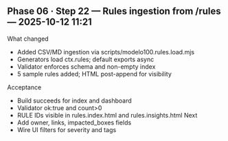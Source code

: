 ## Phase 06 · Step 22 — Rules ingestion from /rules — 2025-10-12 11:21
What changed
- Added CSV/MD ingestion via scripts/modelo100.rules.load.mjs
- Generators load ctx.rules; default exports async
- Validator enforces schema and non-empty index
- 5 sample rules added; HTML post-append for visibility

Acceptance
- Build succeeds for index and dashboard
- Validator ok:true and count>0
- RULE IDs visible in rules.index.html and rules.insights.html
Next
- Add owner, links, impacted_boxes fields
- Wire UI filters for severity and tags
